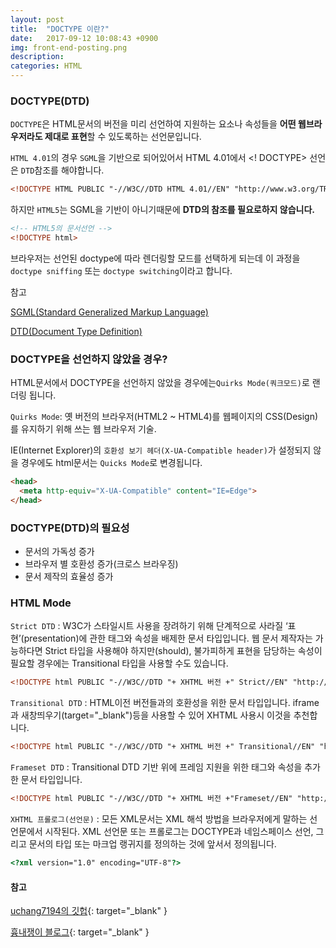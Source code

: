 ```yaml
---
layout: post
title:  "DOCTYPE 이란?"
date:   2017-09-12 10:08:43 +0900
img: front-end-posting.png
description: 
categories: HTML
---
```

### DOCTYPE(DTD)
`DOCTYPE`은 HTML문서의 버전을 미리 선언하여 지원하는 요소나 속성들을 **어떤 웹브라우저라도 제대로 표현**할 수 있도록하는 선언문입니다.

`HTML 4.01`의 경우 `SGML`을 기반으로 되어있어서 HTML 4.01에서 <! DOCTYPE> 선언은 `DTD`참조를 해야합니다. 

```html
<!DOCTYPE HTML PUBLIC "-//W3C//DTD HTML 4.01//EN" "http://www.w3.org/TR/html4/strict.dtd">
```
하지만 `HTML5`는 SGML을 기반이 아니기때문에 **DTD의 참조를 필요로하지 않습니다.**
```html
<!-- HTML5의 문서선언 -->
<!DOCTYPE html>
```
 브라우저는 선언된 doctype에 따라 렌더링할 모드를 선택하게 되는데 이 과정을 `doctype sniffing` 또는 `doctype switching`이라고 합니다.

참고

[SGML(Standard Generalized Markup Language)](https://ko.wikipedia.org/wiki/SGML)

[DTD(Document Type Definition)](https://ko.wikipedia.org/wiki/%EB%AC%B8%EC%84%9C_%ED%98%95%EC%8B%9D_%EC%A0%95%EC%9D%98)

### DOCTYPE을 선언하지 않았을 경우?
HTML문서에서 DOCTYPE을 선언하지 않았을 경우에는`Quirks Mode(쿼크모드)`로 랜더링 됩니다.

`Quirks Mode`: 옛 버전의 브라우저(HTML2 ~ HTML4)를 웹페이지의 CSS(Design)를 유지하기 위해 쓰는 웹 브라우저 기술.

IE(Internet Explorer)의 `호환성 보기 헤더(X-UA-Compatible header)`가 설정되지 않을 경우에도 html문서는 `Quicks Mode`로 변경됩니다.

```html
<head>
  <meta http-equiv="X-UA-Compatible" content="IE=Edge">
</head>
```

### DOCTYPE(DTD)의 필요성
- 문서의 가독성 증가
- 브라우저 별 호환성 증가(크로스 브라우징)
- 문서 제작의 효율성 증가

### HTML Mode
`Strict DTD` :
W3C가 스타일시트 사용을 장려하기 위해 단계적으로 사라질 ‘표현’(presentation)에 관한 태그와 속성을 배제한 문서 타입입니다. 웹 문서 제작자는 가능하다면 Strict 타입을 사용해야 하지만(should), 불가피하게 표현을 담당하는 속성이 필요할 경우에는 Transitional 타입을 사용할 수도 있습니다.
```html
<!DOCTYPE html PUBLIC "-//W3C//DTD "+ XHTML 버전 +" Strict//EN" "http://www.w3.org/TR/xhtml1-strict.dtd">
```

`Transitional DTD` :
HTML이전 버전들과의 호환성을 위한 문서 타입입니다. iframe과 새창띄우기(target="_blank")등을 사용할 수 있어 XHTML 사용시 이것을 추천합니다.
```html
<!DOCTYPE html PUBLIC "-//W3C//DTD "+ XHTML 버전 +" Transitional//EN" "http://www.w3.org/TR/xhtml1-transitional.dtd">
```

`Frameset DTD` :
Transitional DTD 기반 위에 프레임 지원을 위한 태그와 속성을 추가한 문서 타입입니다.
```html
<!DOCTYPE html PUBLIC "-//W3C//DTD "+ XHTML 버전 +"Frameset//EN" "http://www.w3.org/TR/xhtml1-frameset.dtd">
```

`XHTML 프롤로그(선언문)` :
모든 XML문서는 XML 해석 방법을 브라우저에게 말하는 선언문에서 시작된다. XML 선언문 또는 프롤로그는 DOCTYPE과 네임스페이스 선언, 그리고 문서의 타입 또는 마크업 랭귀지를 정의하는 것에 앞서서 정의됩니다.
```html
<?xml version="1.0" encoding="UTF-8"?>
```

#### 참고

[uchang7194의 깃헙](https://github.com/uchang7194/FDS-Study/blob/master/DAY01/HTML_Structure.md){: target="_blank" }

[흉내쟁이 블로그](http://webdir.tistory.com/40){: target="_blank" }

